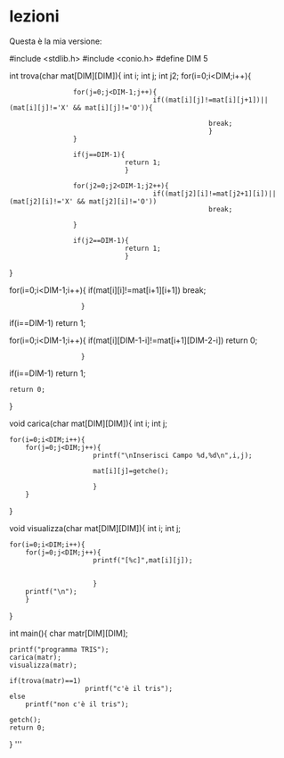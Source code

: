 lezioni
=======
Questa è la mia versione:


#include <stdlib.h>
#include <conio.h>
#define DIM 5

int trova(char mat[DIM][DIM]){
 int i;
 int j;
 int j2;
 for(i=0;i<DIM;i++){
 
                    for(j=0;j<DIM-1;j++){
                                        if((mat[i][j]!=mat[i][j+1])||(mat[i][j]!='X' && mat[i][j]!='O')){
                                                       
                                                      break; 
                                                      }                    
                    }
                    
                    if(j==DIM-1){
                                 return 1;
                                 } 
                               
                    for(j2=0;j2<DIM-1;j2++){
                                        if((mat[j2][i]!=mat[j2+1][i])||(mat[j2][i]!='X' && mat[j2][i]!='O'))
                                                      break;  
                                               
                    }
                    
                    if(j2==DIM-1){
                                 return 1;
                                 } 
                                 
                    
 }
 
      
 for(i=0;i<DIM-1;i++){
                      if(mat[i][i]!=mat[i+1][i+1]) break;
                                                   
                                                   
                      }
 if(i==DIM-1) return 1;
 
 for(i=0;i<DIM-1;i++){
                      if(mat[i][DIM-1-i]!=mat[i+1][DIM-2-i]) return 0;
                                                   
                                                   
                      }
 if(i==DIM-1) return 1;
 
 
 
     
    
    
    return 0;
    
}

void carica(char mat[DIM][DIM]){
    int i;
    int j;
    
    for(i=0;i<DIM;i++){
        for(j=0;j<DIM;j++){
                         printf("\nInserisci Campo %d,%d\n",i,j);
                         
                         mat[i][j]=getche();
                         
                         }   
        }
    
}

void visualizza(char mat[DIM][DIM]){
    int i;
    int j;
    
    for(i=0;i<DIM;i++){
        for(j=0;j<DIM;j++){
                         printf("[%c]",mat[i][j]);
                         
                         
                         }   
        printf("\n");
        }
    
}

int main(){
    char matr[DIM][DIM];
    
    printf("programma TRIS");
    carica(matr);
    visualizza(matr);
    
    if(trova(matr)==1)
                       printf("c'è il tris");
    else
        printf("non c'è il tris");
        
    getch();
    return 0;
    
       
    
    
}
'''
